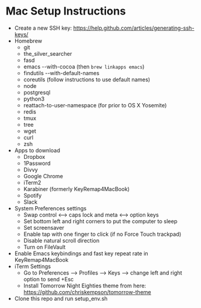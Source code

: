 Mac Setup Instructions
========
- Create a new SSH key: https://help.github.com/articles/generating-ssh-keys/
- Homebrew
  * git
  * the_silver_searcher
  * fasd
  * emacs --with-cocoa (then `brew linkapps emacs`)
  * findutils --with-default-names
  * coreutils (follow instructions to use default names)
  * node
  * postgresql
  * python3
  * reattach-to-user-namespace (for prior to OS X Yosemite)
  * redis
  * tmux
  * tree
  * wget
  * curl
  * zsh
- Apps to download
  * Dropbox
  * 1Password
  * Divvy
  * Google Chrome
  * iTerm2
  * Karabiner (formerly KeyRemap4MacBook)
  * Spotify
  * Slack
- System Preferences settings
  * Swap control <--> caps lock and meta <--> option keys
  * Set bottom left and right corners to put the computer to sleep
  * Set screensaver
  * Enable tap with one finger to click (if no Force Touch trackpad)
  * Disable natural scroll direction
  * Turn on FileVault
- Enable Emacs keybindings and fast key repeat rate in KeyRemap4MacBook
- iTerm Settings
  * Go to Preferences --> Profiles --> Keys --> change left and right option to send +Esc
  * Install Tomorrow Night Eighties theme from here: https://github.com/chriskempson/tomorrow-theme
- Clone this repo and run setup_env.sh
